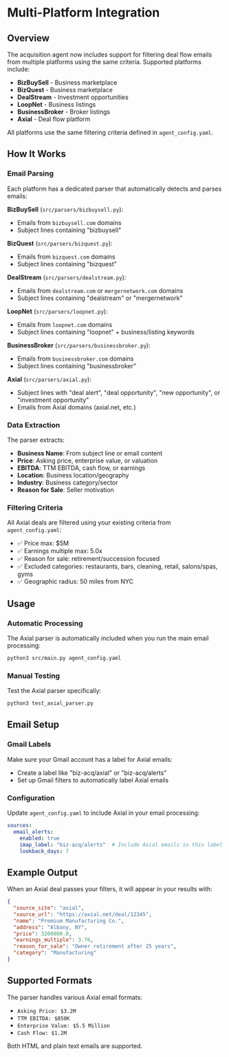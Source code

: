 # Multi-Platform Integration

## Overview
The acquisition agent now includes support for filtering deal flow emails from multiple platforms using the same criteria. Supported platforms include:

- **BizBuySell** - Business marketplace
- **BizQuest** - Business marketplace  
- **DealStream** - Investment opportunities
- **LoopNet** - Business listings
- **BusinessBroker** - Broker listings
- **Axial** - Deal flow platform

All platforms use the same filtering criteria defined in `agent_config.yaml`.

## How It Works

### Email Parsing
Each platform has a dedicated parser that automatically detects and parses emails:

**BizBuySell** (`src/parsers/bizbuysell.py`):
- Emails from `bizbuysell.com` domains
- Subject lines containing "bizbuysell"

**BizQuest** (`src/parsers/bizquest.py`):
- Emails from `bizquest.com` domains  
- Subject lines containing "bizquest"

**DealStream** (`src/parsers/dealstream.py`):
- Emails from `dealstream.com` or `mergernetwork.com` domains
- Subject lines containing "dealstream" or "mergernetwork"

**LoopNet** (`src/parsers/loopnet.py`):
- Emails from `loopnet.com` domains
- Subject lines containing "loopnet" + business/listing keywords

**BusinessBroker** (`src/parsers/businessbroker.py`):
- Emails from `businessbroker.com` domains
- Subject lines containing "businessbroker"

**Axial** (`src/parsers/axial.py`):
- Subject lines with "deal alert", "deal opportunity", "new opportunity", or "investment opportunity"
- Emails from Axial domains (axial.net, etc.)

### Data Extraction
The parser extracts:
- **Business Name**: From subject line or email content
- **Price**: Asking price, enterprise value, or valuation
- **EBITDA**: TTM EBITDA, cash flow, or earnings
- **Location**: Business location/geography
- **Industry**: Business category/sector
- **Reason for Sale**: Seller motivation

### Filtering Criteria
All Axial deals are filtered using your existing criteria from `agent_config.yaml`:
- ✅ Price max: $5M
- ✅ Earnings multiple max: 5.0x
- ✅ Reason for sale: retirement/succession focused
- ✅ Excluded categories: restaurants, bars, cleaning, retail, salons/spas, gyms
- ✅ Geographic radius: 50 miles from NYC

## Usage

### Automatic Processing
The Axial parser is automatically included when you run the main email processing:

```bash
python3 src/main.py agent_config.yaml
```

### Manual Testing
Test the Axial parser specifically:

```bash
python3 test_axial_parser.py
```

## Email Setup

### Gmail Labels
Make sure your Gmail account has a label for Axial emails:
- Create a label like "biz-acq/axial" or "biz-acq/alerts"
- Set up Gmail filters to automatically label Axial emails

### Configuration
Update `agent_config.yaml` to include Axial in your email processing:

```yaml
sources:
  email_alerts:
    enabled: true
    imap_label: "biz-acq/alerts"  # Include Axial emails in this label
    lookback_days: 7
```

## Example Output

When an Axial deal passes your filters, it will appear in your results with:

```json
{
  "source_site": "axial",
  "source_url": "https://axial.net/deal/12345",
  "name": "Premium Manufacturing Co.",
  "address": "Albany, NY",
  "price": 3200000.0,
  "earnings_multiple": 3.76,
  "reason_for_sale": "Owner retirement after 25 years",
  "category": "Manufacturing"
}
```

## Supported Formats

The parser handles various Axial email formats:
- `Asking Price: $3.2M`
- `TTM EBITDA: $850K`
- `Enterprise Value: $5.5 Million`
- `Cash Flow: $1.2M`

Both HTML and plain text emails are supported.
